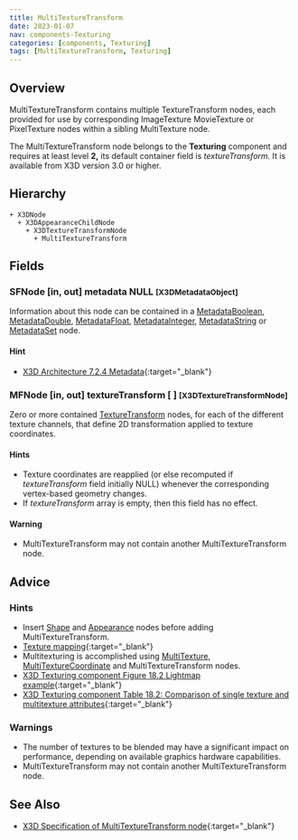 ```yaml
---
title: MultiTextureTransform
date: 2023-01-07
nav: components-Texturing
categories: [components, Texturing]
tags: [MultiTextureTransform, Texturing]
---
```

<style>
.post h3 {
  word-spacing: 0.2em;
}
</style>

## Overview

MultiTextureTransform contains multiple TextureTransform nodes, each provided for use by corresponding ImageTexture MovieTexture or PixelTexture nodes within a sibling MultiTexture node.

The MultiTextureTransform node belongs to the **Texturing** component and requires at least level **2,** its default container field is *textureTransform.* It is available from X3D version 3.0 or higher.

## Hierarchy

```
+ X3DNode
  + X3DAppearanceChildNode
    + X3DTextureTransformNode
      + MultiTextureTransform
```

## Fields

### SFNode [in, out] **metadata** NULL <small>[X3DMetadataObject]</small>

Information about this node can be contained in a [MetadataBoolean](/x_ite/components/core/metadataboolean/), [MetadataDouble](/x_ite/components/core/metadatadouble/), [MetadataFloat](/x_ite/components/core/metadatafloat/), [MetadataInteger](/x_ite/components/core/metadatainteger/), [MetadataString](/x_ite/components/core/metadatastring/) or [MetadataSet](/x_ite/components/core/metadataset/) node.

#### Hint

- [X3D Architecture 7.2.4 Metadata](https://www.web3d.org/specifications/X3Dv4/ISO-IEC19775-1v4-IS//Part01/components/core.html#Metadata){:target="_blank"}

### MFNode [in, out] **textureTransform** [ ] <small>[X3DTextureTransformNode]</small>

Zero or more contained [TextureTransform](/x_ite/components/texturing/texturetransform/) nodes, for each of the different texture channels, that define 2D transformation applied to texture coordinates.

#### Hints

- Texture coordinates are reapplied (or else recomputed if *textureTransform* field initially NULL) whenever the corresponding vertex-based geometry changes.
- If *textureTransform* array is empty, then this field has no effect.

#### Warning

- MultiTextureTransform may not contain another MultiTextureTransform node.

## Advice

### Hints

- Insert [Shape](/x_ite/components/shape/shape/) and [Appearance](/x_ite/components/shape/appearance/) nodes before adding MultiTextureTransform.
- [Texture mapping](https://en.wikipedia.org/wiki/Texture_mapping){:target="_blank"}
- Multitexturing is accomplished using [MultiTexture](/x_ite/components/texturing/multitexture/), [MultiTextureCoordinate](/x_ite/components/texturing/multitexturecoordinate/) and MultiTextureTransform nodes.
- [X3D Texturing component Figure 18.2 Lightmap example](https://www.web3d.org/specifications/X3Dv4/ISO-IEC19775-1v4-IS//Part01/components/texturing.html#f-Lightmapexample){:target="_blank"}
- [X3D Texturing component Table 18.2: Comparison of single texture and multitexture attributes](https://www.web3d.org/specifications/X3Dv4/ISO-IEC19775-1v4-IS//Part01/components/texturing.html#t-SingleAndMultitextureAttrs){:target="_blank"}

### Warnings

- The number of textures to be blended may have a significant impact on performance, depending on available graphics hardware capabilities.
- MultiTextureTransform may not contain another MultiTextureTransform node.

## See Also

- [X3D Specification of MultiTextureTransform node](https://www.web3d.org/documents/specifications/19775-1/V4.0/Part01/components/texturing.html#MultiTextureTransform){:target="_blank"}
